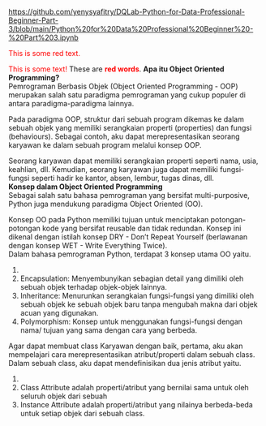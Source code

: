 https://github.com/yenysyafitry/DQLab-Python-for-Data-Professional-Beginner-Part-3/blob/main/Python%20for%20Data%20Professional%20Beginner%20-%20Part%203.ipynb
<p style='color:red'>This is some red text.</p>
<font color="red">This is some text!</font>
These are <b style='color:red'>red words</b>.
<b>Apa itu Object Oriented Programming?</b></br>
Pemrograman Berbasis Objek (Object Oriented Programming - OOP) merupakan salah satu paradigma pemrograman yang cukup populer di antara paradigma-paradigma lainnya.
</br>

Pada paradigma OOP, struktur dari sebuah program dikemas ke dalam sebuah objek yang memiliki serangkaian properti (properties) dan fungsi (behaviours). Sebagai contoh, aku dapat merepresentasikan seorang karyawan ke dalam sebuah program melalui konsep OOP.
</br>

Seorang karyawan dapat memiliki serangkaian properti seperti nama, usia, keahlian, dll. Kemudian, seorang karyawan juga dapat memiliki fungsi-fungsi seperti hadir ke kantor, absen, lembur, tugas dinas, dll.
</br>
<b>Konsep dalam Object Oriented Programming</b></br>
Sebagai salah satu bahasa pemrograman yang bersifat multi-purposive, Python juga mendukung paradigma Object Oriented (OO).</br>

Konsep OO pada Python memiliki tujuan untuk menciptakan potongan-potongan kode yang bersifat reusable dan tidak redundan. Konsep ini dikenal dengan istilah konsep DRY - Don’t Repeat Yourself (berlawanan dengan konsep WET - Write Everything Twice).
</br>
Dalam bahasa pemrograman Python, terdapat 3 konsep utama OO yaitu.
<ol><li>
<li>Encapsulation: Menyembunyikan sebagian detail yang dimiliki oleh sebuah objek terhadap objek-objek lainnya.</li>
<li>Inheritance: Menurunkan serangkaian fungsi-fungsi yang dimiliki oleh sebuah objek ke sebuah objek baru tanpa mengubah makna dari objek acuan yang digunakan.</li>
<li>Polymorphism: Konsep untuk menggunakan fungsi-fungsi dengan nama/ tujuan yang sama dengan cara yang berbeda.</li></ol>

Agar dapat membuat class Karyawan dengan baik, pertama, aku akan mempelajari cara merepresentasikan atribut/properti dalam sebuah class.  Dalam sebuah class, aku dapat mendefinisikan dua jenis atribut yaitu.
<ol><li>
<li>Class Attribute adalah properti/atribut yang bernilai sama untuk oleh seluruh objek dari sebuah</li>
<li>Instance Attribute adalah properti/atribut yang nilainya berbeda-beda untuk setiap objek dari sebuah class.</li></ol>
 
